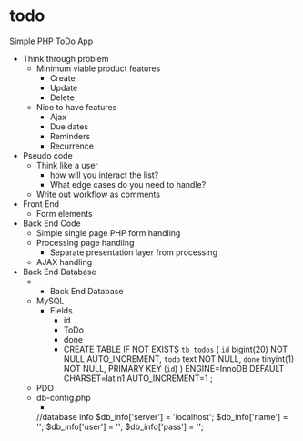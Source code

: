 # todo
Simple PHP ToDo App

- Think through problem
    - Minimum viable product features
        - Create
        - Update
        - Delete
    - Nice to have features
        - Ajax
        - Due dates
        - Reminders
        - Recurrence
- Pseudo code
    - Think like a user
        - how will you interact the list?
        - What edge cases do you need to handle?
    - Write out workflow as comments
- Front End
    - Form elements
- Back End Code
    - Simple single page PHP form handling
    - Processing page handling
        - Separate presentation layer from processing
    - AJAX handling
- Back End Database
    - - Back End Database
    - MySQL
        - Fields
            - id
            - ToDo
            - done
            - CREATE TABLE IF NOT EXISTS `tb_todos` (
              `id` bigint(20) NOT NULL AUTO_INCREMENT,
              `todo` text NOT NULL,
              `done` tinyint(1) NOT NULL,
              PRIMARY KEY (`id`)
            ) ENGINE=InnoDB DEFAULT CHARSET=latin1 AUTO_INCREMENT=1 ;
    - PDO
    - db-config.php
        - <?php
        //database info
        $db_info['server'] = 'localhost';
        $db_info['name'] = '';
        $db_info['user'] = '';
        $db_info['pass'] = '';
        
